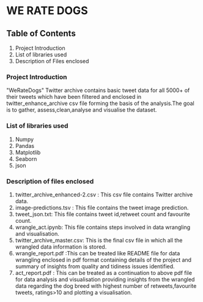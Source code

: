 # WE RATE DOGS
## Table of Contents
1. Project Introduction
2. List of libraries used
3. Description of Files enclosed

### Project Introduction
"WeRateDogs" Twitter archive contains basic tweet data for all 5000+ of their tweets which have been filtered and enclosed in twitter_enhance_archive csv file forming the basis of the 
analysis.The goal is to gather, assess,clean,analyse and visualise the dataset.

### List of libraries used
1. Numpy
2. Pandas
3. Matplotlib
4. Seaborn
5. json

### Description of files enclosed
1. twitter_archive_enhanced-2.csv : This csv file contains Twitter archive data.
2. image-predictions.tsv : This file contains the tweet image prediction.
3. tweet_json.txt: This file contains tweet id,retweet count and favourite count.
4. wrangle_act.ipynb: This file contains steps involved in data wrangling and visualisation.
5. twitter_archive_master.csv: This is the final csv file in which all the wrangled data information is stored.
6. wrangle_report.pdf :This can be treated like README file for data wrangling enclosed in pdf format containing details of the project and
                       summary of insights from quality and tidiness issues identified.
8. act_report.pdf : This can be treated as  a continuation to above pdf file for data analysis and visualisation providing insights
                    from the wrangled data regarding the dog breed with highest number of retweets,favourite tweets, ratings>10 and
                    plotting a visualisation.
